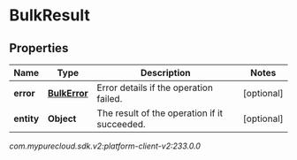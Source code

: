 # BulkResult


## Properties

| Name | Type | Description | Notes |
| ------------ | ------------- | ------------- | ------------- |
| **error** | [**BulkError**](BulkError) | Error details if the operation failed. |  [optional] |
| **entity** | **Object** | The result of the operation if it succeeded. |  [optional] |




_com.mypurecloud.sdk.v2:platform-client-v2:233.0.0_
